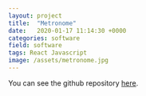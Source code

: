 ```yaml
---
layout: project
title:  "Metronome"
date:   2020-01-17 11:14:30 +0000
categories: software
field: software
tags: React Javascript
image: /assets/metronome.jpg
---
```



You can see the github repository [here](https://github.com/DCHitch092/Metronome_App).


